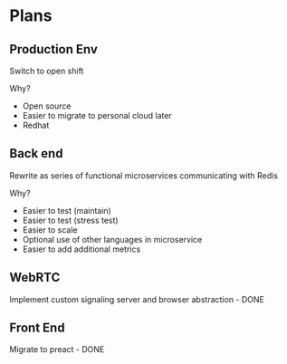 # Plans

## Production Env

Switch to open shift

Why?
* Open source
* Easier to migrate to personal cloud later
* Redhat

## Back end

Rewrite as series of functional microservices communicating
with Redis

Why?
* Easier to test (maintain)
* Easier to test (stress test)
* Easier to scale
* Optional use of other languages in microservice
* Easier to add additional metrics

## WebRTC

Implement custom signaling server and browser abstraction - DONE

## Front End

Migrate to preact - DONE
